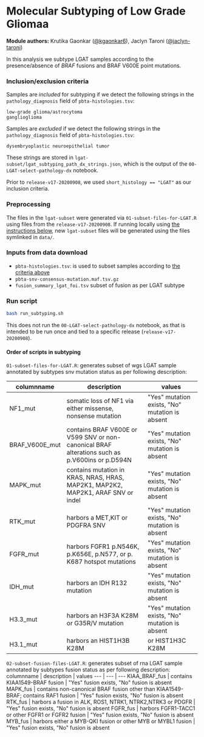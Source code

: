 # Molecular Subtyping of Low Grade Gliomaa

**Module authors:** Krutika Gaonkar ([@kgaonkar6](https://github.com/kgaonkar6)), Jaclyn Taroni ([@jaclyn-taroni](https://github.com/jaclyn-taroni))

In this analysis we subtype LGAT samples according to the presence/absence of _BRAF_ fusions and BRAF V600E point mutations. 

### Inclusion/exclusion criteria

Samples are _included_ for subtyping if we detect the following strings in the `pathology_diagnosis` field of `pbta-histologies.tsv`:

```
low-grade glioma/astrocytoma
ganglioglioma
```

Samples are _excluded_ if we detect the following strings in the `pathology_diagnosis` field of `pbta-histologies.tsv`:

```
dysembryoplastic neuroepithelial tumor
```

These strings are stored in `lgat-subset/lgat_subtyping_path_dx_strings.json`, which is the output of the `00-LGAT-select-pathology-dx` notebook. 

Prior to `release-v17-20200908`, we used `short_histology == "LGAT"` as our inclusion criteria.


### Preprocessing

The files in the `lgat-subset` were generated via `01-subset-files-for-LGAT.R` using files from the `release-v17-20200908`. If running locally using [the instructions below](#run-script), new `lgat-subset` files will be generated using the files symlinked in `data/`.

### Inputs from data download

* `pbta-histologies.tsv`: is used to subset samples according to [the criteria above](#inclusion-exclusion-criteria)
* `pbta-snv-consensus-mutation.maf.tsv.gz` 
* `fusion_summary_lgat_foi.tsv` subset of fusion as per LGAT subtype  

### Run script

```sh
bash run_subtyping.sh
```

This does not run the `00-LGAT-select-pathology-dx` notebook, as that is intended to be run once and tied to a specific release (`release-v17-20200908`).

#### Order of scripts in subtyping

`01-subset-files-for-LGAT.R`: generates subset of wgs LGAT sample annotated by subtypes snv mutation status as per following description:

columnname  | description | values
 --- | --- | ---
NF1_mut | somatic loss of NF1 via either missense, nonsense mutation | "Yes" mutation exists, "No" mutation is absent 
BRAF_V600E_mut | contains BRAF V600E or V599 SNV or non-canonical BRAF alterations such as p.V600ins or p.D594N | "Yes" mutation exists, "No" mutation is absent
MAPK_mut | contains mutation in KRAS, NRAS, HRAS, MAP2K1, MAP2K2, MAP2K1, ARAF SNV or indel | "Yes" mutation exists, "No" mutation is absent
RTK_mut | harbors a MET,KIT or PDGFRA SNV | "Yes" mutation exists, "No" mutation is absent
FGFR_mut | harbors FGFR1 p.N546K, p.K656E, p.N577, or p. K687 hotspot mutations | "Yes" mutation exists, "No" mutation is absent
IDH_mut | harbors an IDH R132 mutation | "Yes" mutation exists, "No" mutation is absent
H3.3_mut | harbors an H3F3A K28M or G35R/V mutation | "Yes" mutation exists, "No" mutation is absent
H3.1_mut | harbors an HIST1H3B K28M|or HIST1H3C  K28M | "Yes" mutation exists, "No" mutation is absent
 
`02-subset-fusion-files-LGAT.R`: generates subset of rna LGAT sample annotated by subtypes fusion status as per following description:
columnname | description | values
--- | --- | ---
KIAA_BRAF_fus | contains KIAA1549-BRAF fusion | "Yes" fusion exists, "No" fusion is absent
MAPK_fus | contains non-canonical BRAF fusion other than KIAA1549-BRAF; contains RAF1 fusion | "Yes" fusion exists, "No" fusion is absent
RTK_fus | harbors a fusion in ALK, ROS1, NTRK1, NTRK2,NTRK3 or PDGFR | "Yes" fusion exists, "No" fusion is absent
FGFR_fus | harbors FGFR1-TACC1 or other FGFR1 or FGFR2 fusion | "Yes" fusion exists, "No" fusion is absent
MYB_fus | harbors either a MYB-QKI fusion or other MYB or MYBL1 fusion | "Yes" fusion exists, "No" fusion is absent
